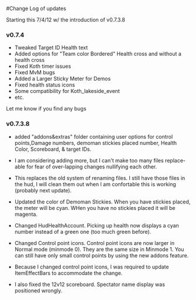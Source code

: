 #Change Log of updates

Starting this 7/4/12 w/ the introduction of v0.7.3.8

### v0.7.4 ###

  * Tweaked Target ID Health text
  * Added options for "Team color Bordered" Health cross and without a health cross
  * Fixed Koth timer issues
  * Fixed MvM bugs
  * Added a Larger Sticky Meter for Demos
  * Fixed health status icons
  * Some compatibility for Koth\_lakeside\_event
  * etc.

Let me know if you find any bugs


### v0.7.3.8 ###

  * added "addons&extras" folder containing user options for control points,Damage numbers, demoman stickies placed number, Health Color, Scoreboard, & target IDs.

  * I am considering adding more, but I can't make too many files replace-able for fear of over-lapping changes nullifying each other.

  * This replaces the old system of renaming files. I still have those files in the hud, I will clean them out when I am confortable this is working (probably next update).

  * Updated the color of Demoman Stickies. When you have stickies placed, the meter will be cyan. WHen you have no stickies placed it will be magenta.

  * Changed HudHealthAccount. Picking up health now displays a cyan number instead of a green one (too much green before).

  * Changed Control point icons. Control point icons are now larger in Normal mode (minmode 0). They are the same size in Minmode 1. You can still have only small control points by using the new addons feature.

  * Because I changed control point icons, I was required to update ItemEffectBars to accommodate the change.

  * I also fixed the 12v12 scoreboard. Spectator name display was positioned wrongly.